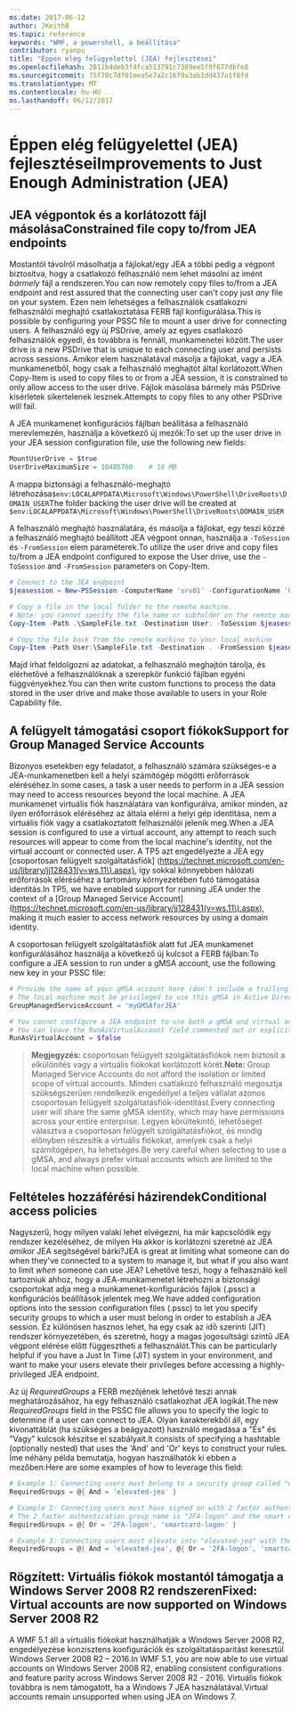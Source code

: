 ```yaml
---
ms.date: 2017-06-12
author: JKeithB
ms.topic: reference
keywords: "WMF, a powershell, a beállítása"
contributor: ryanpu
title: "Éppen elég felügyelettel (JEA) fejlesztései"
ms.openlocfilehash: 2811b4deb3f4fca513791c7389ee5f9f877dbfe8
ms.sourcegitcommit: 75f70c7df01eea5e7a2c16f9a3ab1dd437a1f8fd
ms.translationtype: MT
ms.contentlocale: hu-HU
ms.lasthandoff: 06/12/2017
---
```

# <a name="improvements-to-just-enough-administration-jea"></a><span data-ttu-id="d9205-103">Éppen elég felügyelettel (JEA) fejlesztései</span><span class="sxs-lookup"><span data-stu-id="d9205-103">Improvements to Just Enough Administration (JEA)</span></span>

## <a name="constrained-file-copy-tofrom-jea-endpoints"></a><span data-ttu-id="d9205-104">JEA végpontok és a korlátozott fájl másolása</span><span class="sxs-lookup"><span data-stu-id="d9205-104">Constrained file copy to/from JEA endpoints</span></span>

<span data-ttu-id="d9205-105">Mostantól távolról másolhatja a fájlokat/egy JEA a többi pedig a végpont biztosítva, hogy a csatlakozó felhasználó nem lehet másolni az imént *bármely* fájl a rendszeren.</span><span class="sxs-lookup"><span data-stu-id="d9205-105">You can now remotely copy files to/from a JEA endpoint and rest assured that the connecting user can't copy just *any* file on your system.</span></span>
<span data-ttu-id="d9205-106">Ezen nem lehetséges a felhasználók csatlakozni felhasználói meghajtó csatlakoztatása FERB fájl konfigurálása.</span><span class="sxs-lookup"><span data-stu-id="d9205-106">This is possible by configuring your PSSC file to mount a user drive for connecting users.</span></span>
<span data-ttu-id="d9205-107">A felhasználó egy új PSDrive, amely az egyes csatlakozó felhasználók egyedi, és továbbra is fennáll, munkamenetei között.</span><span class="sxs-lookup"><span data-stu-id="d9205-107">The user drive is a new PSDrive that is unique to each connecting user and persists across sessions.</span></span>
<span data-ttu-id="d9205-108">Amikor elem használatával másolja a fájlokat, vagy a JEA munkamenetből, hogy csak a felhasználó meghajtót által korlátozott.</span><span class="sxs-lookup"><span data-stu-id="d9205-108">When Copy-Item is used to copy files to or from a JEA session, it is constrained to only allow access to the user drive.</span></span>
<span data-ttu-id="d9205-109">Fájlok másolása bármely más PSDrive kísérletek sikertelenek lesznek.</span><span class="sxs-lookup"><span data-stu-id="d9205-109">Attempts to copy files to any other PSDrive will fail.</span></span>

<span data-ttu-id="d9205-110">A JEA munkamenet konfigurációs fájlban beállítása a felhasználó merevlemezén, használja a következő új mezők:</span><span class="sxs-lookup"><span data-stu-id="d9205-110">To set up the user drive in your JEA session configuration file, use the following new fields:</span></span>

```powershell
MountUserDrive = $true
UserDriveMaximumSize = 10485760    # 10 MB
```

<span data-ttu-id="d9205-111">A mappa biztonsági a felhasználó-meghajtó létrehozása`$env:LOCALAPPDATA\Microsoft\Windows\PowerShell\DriveRoots\DOMAIN_USER`</span><span class="sxs-lookup"><span data-stu-id="d9205-111">The folder backing the user drive will be created at `$env:LOCALAPPDATA\Microsoft\Windows\PowerShell\DriveRoots\DOMAIN_USER`</span></span>

<span data-ttu-id="d9205-112">A felhasználó meghajtó használatára, és másolja a fájlokat, egy teszi közzé a felhasználó meghajtó beállított JEA végpont onnan, használja a `-ToSession` és `-FromSession` elem paraméterek.</span><span class="sxs-lookup"><span data-stu-id="d9205-112">To utilize the user drive and copy files to/from a JEA endpoint configured to expose the User drive, use the `-ToSession` and `-FromSession` parameters on Copy-Item.</span></span>

```powershell
# Connect to the JEA endpoint
$jeasession = New-PSSession -ComputerName 'srv01' -ConfigurationName 'UserDemo'

# Copy a file in the local folder to the remote machine.
# Note: you cannot specify the file name or subfolder on the remote machine. You must exactly type "User:"
Copy-Item -Path .\SampleFile.txt -Destination User: -ToSession $jeasession

# Copy the file back from the remote machine to your local machine
Copy-Item -Path User:\SampleFile.txt -Destination . -FromSession $jeasession
```

<span data-ttu-id="d9205-113">Majd írhat feldolgozni az adatokat, a felhasználó meghajtón tárolja, és elérhetővé a felhasználóknak a szerepkör funkció fájlban egyéni függvényekhez.</span><span class="sxs-lookup"><span data-stu-id="d9205-113">You can then write custom functions to process the data stored in the user drive and make those available to users in your Role Capability file.</span></span>

## <a name="support-for-group-managed-service-accounts"></a><span data-ttu-id="d9205-114">A felügyelt támogatási csoport fiókok</span><span class="sxs-lookup"><span data-stu-id="d9205-114">Support for Group Managed Service Accounts</span></span>

<span data-ttu-id="d9205-115">Bizonyos esetekben egy feladatot, a felhasználó számára szükséges-e a JEA-munkamenetben kell a helyi számítógép mögötti erőforrások eléréséhez.</span><span class="sxs-lookup"><span data-stu-id="d9205-115">In some cases, a task a user needs to perform in a JEA session may need to access resources beyond the local machine.</span></span>
<span data-ttu-id="d9205-116">A JEA munkamenet virtuális fiók használatára van konfigurálva, amikor minden, az ilyen erőforrások eléréséhez az általa elérni a helyi gép identitása, nem a virtuális fiók vagy a csatlakoztatott felhasználói jelenik meg.</span><span class="sxs-lookup"><span data-stu-id="d9205-116">When a JEA session is configured to use a virtual account, any attempt to reach such resources will appear to come from the local machine's identity, not the virtual account or connected user.</span></span>
<span data-ttu-id="d9205-117">A TP5 azt engedélyezte a JEA egy [csoportosan felügyelt szolgáltatásfiók] (https://technet.microsoft.com/en-us/library/jj128431(v=ws.11\).aspx), így sokkal könnyebben hálózati erőforrások eléréséhez a tartomány környezetében futó támogatása identitás.</span><span class="sxs-lookup"><span data-stu-id="d9205-117">In TP5, we have enabled support for running JEA under the context of a [Group Managed Service Account](https://technet.microsoft.com/en-us/library/jj128431(v=ws.11\).aspx), making it much easier to access network resources by using a domain identity.</span></span>

<span data-ttu-id="d9205-118">A csoportosan felügyelt szolgáltatásfiók alatt fut JEA munkamenet konfigurálásához használja a következő új kulcsot a FERB fájlban:</span><span class="sxs-lookup"><span data-stu-id="d9205-118">To configure a JEA session to run under a gMSA account, use the following new key in your PSSC file:</span></span>

```powershell
# Provide the name of your gMSA account here (don't include a trailing $)
# The local machine must be privileged to use this gMSA in Active Directory
GroupManagedServiceAccount = 'myGMSAforJEA'

# You cannot configure a JEA endpoint to use both a gMSA and virtual account
# You can leave the RunAsVirtualAccount field commented out or explicitly set it to false
RunAsVirtualAccount = $false
```

> <span data-ttu-id="d9205-119">**Megjegyzés:** csoportosan felügyelt szolgáltatásfiókok nem biztosít a elkülönítés vagy a virtuális fiókokat korlátozott körét.</span><span class="sxs-lookup"><span data-stu-id="d9205-119">**Note:** Group Managed Service Accounts do not afford the isolation or limited scope of virtual accounts.</span></span>
> <span data-ttu-id="d9205-120">Minden csatlakozó felhasználó megosztja szükségszerűen rendelkezik engedéllyel a teljes vállalat azonos csoportosan felügyelt szolgáltatásfiók-identitást.</span><span class="sxs-lookup"><span data-stu-id="d9205-120">Every connecting user will share the same gMSA identity, which may have permissions across your entire enterprise.</span></span>
> <span data-ttu-id="d9205-121">Legyen körültekintő, lehetőséget választva a csoportosan felügyelt szolgáltatásfiókot, és mindig előnyben részesítik a virtuális fiókokat, amelyek csak a helyi számítógépen, ha lehetséges.</span><span class="sxs-lookup"><span data-stu-id="d9205-121">Be very careful when selecting to use a gMSA, and always prefer virtual accounts which are limited to the local machine when possible.</span></span>

## <a name="conditional-access-policies"></a><span data-ttu-id="d9205-122">Feltételes hozzáférési házirendek</span><span class="sxs-lookup"><span data-stu-id="d9205-122">Conditional access policies</span></span>

<span data-ttu-id="d9205-123">Nagyszerű, hogy milyen valaki lehet elvégezni, ha már kapcsolódik egy rendszer kezeléséhez, de milyen Ha akkor is korlátozni szeretné az JEA *amikor* JEA segítségével bárki?</span><span class="sxs-lookup"><span data-stu-id="d9205-123">JEA is great at limiting what someone can do when they've connected to a system to manage it, but what if you also want to limit *when* someone can use JEA?</span></span>
<span data-ttu-id="d9205-124">Lehetővé teszi, hogy a felhasználó kell tartozniuk ahhoz, hogy a JEA-munkamenetet létrehozni a biztonsági csoportokat adja meg a munkamenet-konfigurációs fájlok (.pssc) a konfigurációs beállítások jelentek meg.</span><span class="sxs-lookup"><span data-stu-id="d9205-124">We have added configuration options into the session configuration files (.pssc) to let you specify security groups to which a user must belong in order to establish a JEA session.</span></span>
<span data-ttu-id="d9205-125">Ez különösen hasznos lehet, ha egy csak az idő szerinti (JIT) rendszer környezetében, és szeretné, hogy a magas jogosultsági szintű JEA végpont elérése előtt függesztheti a felhasználót.</span><span class="sxs-lookup"><span data-stu-id="d9205-125">This can be particularly helpful if you have a Just In Time (JIT) system in your environment, and want to make your users elevate their privileges before accessing a highly-privileged JEA endpoint.</span></span>

<span data-ttu-id="d9205-126">Az új *RequiredGroups* a FERB mezőjének lehetővé teszi annak meghatározásához, ha egy felhasználó csatlakozhat JEA logikát.</span><span class="sxs-lookup"><span data-stu-id="d9205-126">The new *RequiredGroups* field in the PSSC file allows you to specify the logic to determine if a user can connect to JEA.</span></span>
<span data-ttu-id="d9205-127">Olyan karakterekből áll, egy kivonattáblát (ha szükséges a beágyazott) használó megadása a "És" és "Vagy" kulcsok készítse el szabályait.</span><span class="sxs-lookup"><span data-stu-id="d9205-127">It consists of specifying a hashtable (optionally nested) that uses the 'And' and 'Or' keys to construct your rules.</span></span>
<span data-ttu-id="d9205-128">Íme néhány példa bemutatja, hogyan használhatók ki ebben a mezőben:</span><span class="sxs-lookup"><span data-stu-id="d9205-128">Here are some examples of how to leverage this field:</span></span>

```powershell
# Example 1: Connecting users must belong to a security group called "elevated-jea"
RequiredGroups = @{ And = 'elevated-jea' }

# Example 2: Connecting users must have signed on with 2 factor authentication or a smart card
# The 2 factor authentication group name is "2FA-logon" and the smart card group name is "smartcard-logon"
RequiredGroups = @{ Or = '2FA-logon', 'smartcard-logon' }

# Example 3: Connecting users must elevate into "elevated-jea" with their JIT system and have logged on with 2FA or a smart card
RequiredGroups = @{ And = 'elevated-jea', @{ Or = '2FA-logon', 'smartcard-logon' }}
```

## <a name="fixed-virtual-accounts-are-now-supported-on-windows-server-2008-r2"></a><span data-ttu-id="d9205-129">Rögzített: Virtuális fiókok mostantól támogatja a Windows Server 2008 R2 rendszeren</span><span class="sxs-lookup"><span data-stu-id="d9205-129">Fixed: Virtual accounts are now supported on Windows Server 2008 R2</span></span>
<span data-ttu-id="d9205-130">A WMF 5.1 áll a virtuális fiókokat használhatják a Windows Server 2008 R2, engedélyezése konzisztens konfigurációk és szolgáltatásparitást keresztül Windows Server 2008 R2 – 2016.</span><span class="sxs-lookup"><span data-stu-id="d9205-130">In WMF 5.1, you are now able to use virtual accounts on Windows Server 2008 R2, enabling consistent configurations and feature parity across Windows Server 2008 R2 - 2016.</span></span>
<span data-ttu-id="d9205-131">Virtuális fiókok továbbra is nem támogatott, ha a Windows 7 JEA használatával.</span><span class="sxs-lookup"><span data-stu-id="d9205-131">Virtual accounts remain unsupported when using JEA on Windows 7.</span></span>


